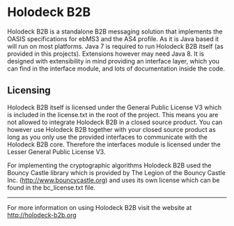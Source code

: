 Holodeck B2B
============

Holodeck B2B is a standalone B2B messaging solution that implements the OASIS specifications for ebMS3 and the AS4 profile. As it is Java based it will run on most platforms. Java 7 is required to run Holodeck B2B itself (as provided in this projects). Extensions however may need Java 8. It is designed with extensibility in mind providing an interface layer, which you can find in the interface module, and lots of documentation inside the code. 

Licensing
---------
Holodeck B2B itself is licensed under the General Public License V3 which is included in the license.txt in the root of the project. This means you are not allowed to integrate Holodeck B2B in a closed source product. You can however use Holodeck B2B together with your closed source product as long as you only use the provided interfaces to communicate with the Holodeck B2B core. Therefore the interfaces module is licensed under the Lesser General Public License V3.

For implementing the cryptographic algorithms Holodeck B2B used the Bouncy Castle library which is provided by The Legion of the Bouncy Castle Inc. (http://www.bouncycastle.org) and uses its own license which can be found in the bc_license.txt file.

__________________
For more information on using Holodeck B2B visit the website at http://holodeck-b2b.org
